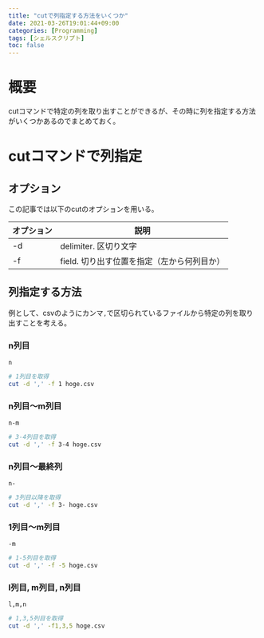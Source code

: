 ```yaml
---
title: "cutで列指定する方法をいくつか"
date: 2021-03-26T19:01:44+09:00
categories: [Programming]
tags: [シェルスクリプト]
toc: false
---
```


# 概要

cutコマンドで特定の列を取り出すことができるが、その時に列を指定する方法がいくつかあるのでまとめておく。

<!--more-->

# cutコマンドで列指定

## オプション

この記事では以下のcutのオプションを用いる。

| オプション | 説明                                        |
|------------|---------------------------------------------|
| -d         | delimiter. 区切り文字                       |
| -f         | field. 切り出す位置を指定（左から何列目か） |

## 列指定する方法

例として、csvのようにカンマ`,`で区切られているファイルから特定の列を取り出すことを考える。

### n列目 

`n` 

```bash
# 1列目を取得
cut -d ',' -f 1 hoge.csv
```

### n列目〜m列目

`n-m` 

```bash
# 3-4列目を取得
cut -d ',' -f 3-4 hoge.csv
```

### n列目〜最終列

`n-` 

```bash
# 3列目以降を取得
cut -d ',' -f 3- hoge.csv
```

### 1列目〜m列目

`-m` 

```bash
# 1-5列目を取得
cut -d ',' -f -5 hoge.csv
```

### l列目, m列目, n列目

`l,m,n` 

```sh
# 1,3,5列目を取得
cut -d ',' -f1,3,5 hoge.csv
```
